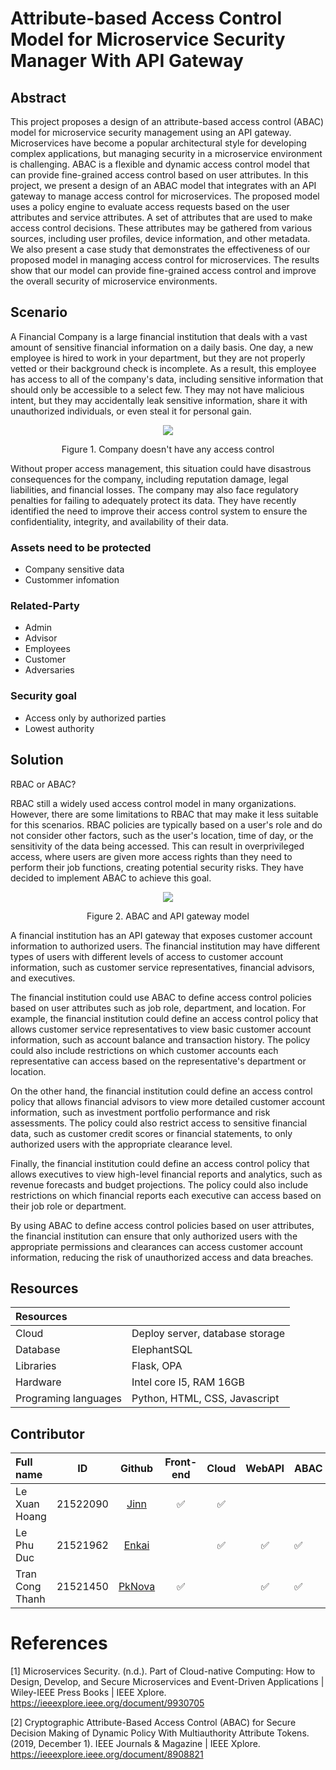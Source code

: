 # Attribute-based Access Control Model for Microservice Security Manager With API Gateway
## Abstract
This project proposes a design of an attribute-based access control (ABAC) model for microservice security management using an API gateway. Microservices have become a popular architectural style for developing complex applications, but managing security in a microservice environment is challenging. ABAC is a flexible and dynamic access control model that can provide fine-grained access control based on user attributes. In this project, we present a design of an ABAC model that integrates with an API gateway to manage access control for microservices. The proposed model uses a policy engine to evaluate access requests based on the user attributes and service attributes. A set of attributes that are used to make access control decisions. These attributes may be gathered from various sources, including user profiles, device information, and other metadata. We also present a case study that demonstrates the effectiveness of our proposed model in managing access control for microservices. The results show that our model can provide fine-grained access control and improve the overall security of microservice environments.

## Scenario 
A Financial Company is a large financial institution that deals with a vast amount of sensitive financial information on a daily basis. One day, a new employee is hired to work in your department, but they are not properly vetted or their background check is incomplete. As a result, this employee has access to all of the company's data, including sensitive information that should only be accessible to a select few. They may not have malicious intent, but they may accidentally leak sensitive information, share it with unauthorized individuals, or even steal it for personal gain.

<p align="center">
<img src="https://user-images.githubusercontent.com/88520787/229661810-43c7e4db-3f76-484e-8e91-ec9ab59b6615.png">
<p align="center">Figure 1. Company doesn't have any access control </p>
</p>
Without proper access management, this situation could have disastrous consequences for the company, including reputation damage, legal liabilities, and financial losses. The company may also face regulatory penalties for failing to adequately protect its data.
They have recently identified the need to improve their access control system to ensure the confidentiality, integrity, and availability of their data.

### Assets need to be protected
- Company sensitive data
- Custommer infomation
### Related-Party 
- Admin
- Advisor
- Employees
- Customer
- Adversaries
### Security goal
- Access only by authorized parties
- Lowest authority

## Solution

RBAC or ABAC?

RBAC still a widely used access control model in many organizations. However, there are some limitations to RBAC  that may make it less suitable for this scenarios. RBAC policies are typically based on a user's role and do not consider other factors, such as the user's location, time of day, or the sensitivity of the data being accessed. This can result in overprivileged access, where users are given more access rights than they need to perform their job functions, creating potential security risks. They have decided to implement ABAC to achieve this goal.

<p align="center">
<img src="https://user-images.githubusercontent.com/62160332/232737825-03f393ac-97f3-4551-8b84-b49f1ed1b538.png">
<p align="center">Figure 2. ABAC and API gateway model</p>
</p>

A financial institution has an API gateway that exposes customer account information to authorized users. The financial institution may have different types of users with different levels of access to customer account information, such as customer service representatives, financial advisors, and executives.

The financial institution could use ABAC to define access control policies based on user attributes such as job role, department, and location. For example, the financial institution could define an access control policy that allows customer service representatives to view basic customer account information, such as account balance and transaction history. The policy could also include restrictions on which customer accounts each representative can access based on the representative's department or location.

On the other hand, the financial institution could define an access control policy that allows financial advisors to view more detailed customer account information, such as investment portfolio performance and risk assessments. The policy could also restrict access to sensitive financial data, such as customer credit scores or financial statements, to only authorized users with the appropriate clearance level.

Finally, the financial institution could define an access control policy that allows executives to view high-level financial reports and analytics, such as revenue forecasts and budget projections. The policy could also include restrictions on which financial reports each executive can access based on their job role or department. 

By using ABAC to define access control policies based on user attributes, the financial institution can ensure that only authorized users with the appropriate permissions and clearances can access customer account information, reducing the risk of unauthorized access and data breaches.

## Resources
|Resources| |
| :------------ |:---------------|
| Cloud | Deploy server, database storage |
| Database |  ElephantSQL |
| Libraries | Flask, OPA | 
| Hardware | Intel core I5, RAM 16GB |
| Programing languages | Python, HTML, CSS, Javascript |
## Contributor

| Full name  | ID  | Github | Front-end | Cloud | WebAPI | ABAC | API Gateway | Slide | Presentation | 
| :--------- |:---:|:-------:|:--------:|:-----:|:------:|:-----|:-----------:|:-----:|:------------:|
| Le Xuan Hoang    |   21522090      | [Jinn](https://github.com/lephuduc)   |✅|✅||||||
| Le Phu Duc | 21521962        | [Enkai](https://github.com/LaiLaK918) |   |✅|✅|✅|✅||✅|
| Tran Cong Thanh  | 21521450     | [PkNova](https://github.com/PkNova76) |✅||✅|✅||✅||

# References
[1] Microservices Security. (n.d.). Part of Cloud-native Computing: How to Design, Develop, and Secure Microservices and Event-Driven Applications | Wiley-IEEE Press Books | IEEE Xplore. https://ieeexplore.ieee.org/document/9930705

[2] Cryptographic Attribute-Based Access Control (ABAC) for Secure Decision Making of Dynamic Policy With Multiauthority Attribute Tokens. (2019, December 1). IEEE Journals & Magazine | IEEE Xplore. https://ieeexplore.ieee.org/document/8908821
